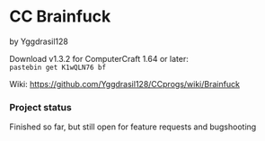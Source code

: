 # CC Brainfuck
by Yggdrasil128

Download v1.3.2 for ComputerCraft 1.64 or later:  
`pastebin get K1wQLN76 bf`

Wiki: https://github.com/Yggdrasil128/CCprogs/wiki/Brainfuck

### Project status
Finished so far, but still open for feature requests and bugshooting
